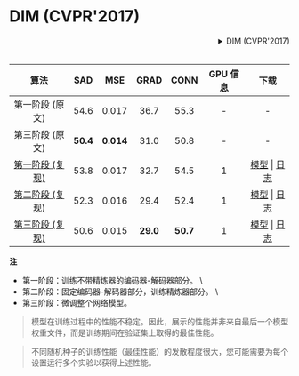 # DIM (CVPR'2017)

<!-- [ALGORITHM] -->

<details>
<summary align="right">DIM (CVPR'2017)</summary>

```bibtex
@inproceedings{xu2017deep,
  title={Deep image matting},
  author={Xu, Ning and Price, Brian and Cohen, Scott and Huang, Thomas},
  booktitle={Proceedings of the IEEE Conference on Computer Vision and Pattern Recognition},
  pages={2970--2979},
  year={2017}
}
```

</details>

<br/>

|                                      算法                                      |   SAD    |    MSE    |   GRAD   |   CONN   | GPU 信息 |                                                                                                                                下载                                                                                                                                 |
| :----------------------------------------------------------------------------: | :------: | :-------: | :------: | :------: | :------: | :-----------------------------------------------------------------------------------------------------------------------------------------------------------------------------------------------------------------------------------------------------------------: |
|                                第一阶段 (原文)                                 |   54.6   |   0.017   |   36.7   |   55.3   |    -     |                                                                                                                                  -                                                                                                                                  |
|                                第三阶段 (原文)                                 | **50.4** | **0.014** |   31.0   |   50.8   |    -     |                                                                                                                                  -                                                                                                                                  |
|   [第一阶段 (复现)](/configs/mattors/dim/dim_stage1_v16_1x1_1000k_comp1k.py)   |   53.8   |   0.017   |   32.7   |   54.5   |    1     |     [模型](https://download.openmmlab.com/mmediting/mattors/dim/dim_stage1_v16_1x1_1000k_comp1k_SAD-53.8_20200605_140257-979a420f.pth) \| [日志](https://download.openmmlab.com/mmediting/mattors/dim/dim_stage1_v16_1x1_1000k_comp1k_20200605_140257.log.json)     |
| [第二阶段 (复现)](/configs/mattors/dim/dim_stage2_v16_pln_1x1_1000k_comp1k.py) |   52.3   |   0.016   |   29.4   |   52.4   |    1     | [模型](https://download.openmmlab.com/mmediting/mattors/dim/dim_stage2_v16_pln_1x1_1000k_comp1k_SAD-52.3_20200607_171909-d83c4775.pth) \| [日志](https://download.openmmlab.com/mmediting/mattors/dim/dim_stage2_v16_pln_1x1_1000k_comp1k_20200607_171909.log.json) |
| [第三阶段 (复现)](/configs/mattors/dim/dim_stage3_v16_pln_1x1_1000k_comp1k.py) |   50.6   |   0.015   | **29.0** | **50.7** |    1     | [模型](https://download.openmmlab.com/mmediting/mattors/dim/dim_stage3_v16_pln_1x1_1000k_comp1k_SAD-50.6_20200609_111851-647f24b6.pth) \| [日志](https://download.openmmlab.com/mmediting/mattors/dim/dim_stage3_v16_pln_1x1_1000k_comp1k_20200609_111851.log.json) |

**注**

- 第一阶段：训练不带精炼器的编码器-解码器部分。 \\
- 第二阶段：固定编码器-解码器部分，训练精炼器部分。 \\
- 第三阶段：微调整个网络模型。

> 模型在训练过程中的性能不稳定。因此，展示的性能并非来自最后一个模型权重文件，而是训练期间在验证集上取得的最佳性能。

> 不同随机种子的训练性能（最佳性能）的发散程度很大，您可能需要为每个设置运行多个实验以获得上述性能。
